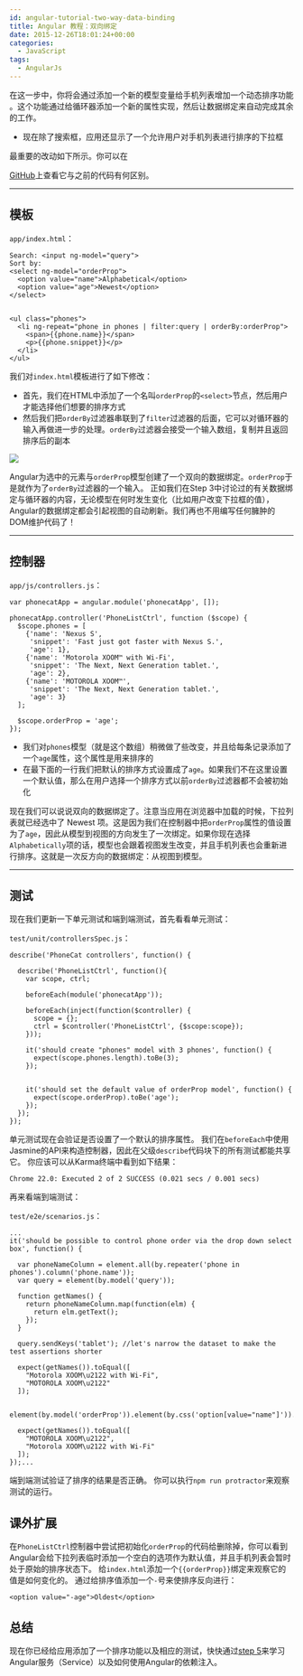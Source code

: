 ```yaml
---
id: angular-tutorial-two-way-data-binding
title: Angular 教程：双向绑定
date: 2015-12-26T18:01:24+00:00
categories:
  - JavaScript
tags:
  - AngularJs
---
```

在这一步中，你将会通过添加一个新的模型变量给手机列表增加一个动态排序功能 。这个功能通过给循环器添加一个新的属性实现，然后让数据绑定来自动完成其余的工作。

  * 现在除了搜索框，应用还显示了一个允许用户对手机列表进行排序的下拉框

<!--more--> 最重要的改动如下所示。你可以在

[GitHub](https://github.com/angular/angular-phonecat/compare/step-3...step-4 "See diff on Github")上查看它与之前的代码有何区别。

* * *

## 模板

`app/index.html`：

```
Search: <input ng-model="query">
Sort by:
<select ng-model="orderProp">
  <option value="name">Alphabetical</option>
  <option value="age">Newest</option>
</select>


<ul class="phones">
  <li ng-repeat="phone in phones | filter:query | orderBy:orderProp">
    <span>{{phone.name}}</span>
    <p>{{phone.snippet}}</p>
  </li>
</ul>
```

我们对`index.html`模板进行了如下修改：

* 首先，我们在HTML中添加了一个名叫`orderProp`的`<select>`节点，然后用户才能选择他们想要的排序方式
* 然后我们把`orderBy`过滤器串联到了`filter`过滤器的后面，它可以对循环器的输入再做进一步的处理。`orderBy`过滤器会接受一个输入数组，复制并且返回排序后的副本

![](/static/images/tutorial_04.png)

Angular为选中的元素与`orderProp`模型创建了一个双向的数据绑定。`orderProp`于是就作为了`orderBy`过滤器的一个输入。 正如我们在Step 3中讨论过的有关数据绑定与循环器的内容，无论模型在何时发生变化（比如用户改变下拉框的值），Angular的数据绑定都会引起视图的自动刷新。我们再也不用编写任何臃肿的DOM维护代码了！

* * *

## 控制器

`app/js/controllers.js`：

```
var phonecatApp = angular.module('phonecatApp', []);

phonecatApp.controller('PhoneListCtrl', function ($scope) {
  $scope.phones = [
    {'name': 'Nexus S',
     'snippet': 'Fast just got faster with Nexus S.',
     'age': 1},
    {'name': 'Motorola XOOM™ with Wi-Fi',
     'snippet': 'The Next, Next Generation tablet.',
     'age': 2},
    {'name': 'MOTOROLA XOOM™',
     'snippet': 'The Next, Next Generation tablet.',
     'age': 3}
  ];

  $scope.orderProp = 'age';
});
```

* 我们对`phones`模型（就是这个数组）稍微做了些改变，并且给每条记录添加了一个`age`属性，这个属性是用来排序的
* 在最下面的一行我们把默认的排序方式设置成了`age`。如果我们不在这里设置一个默认值，那么在用户选择一个排序方式以前`orderBy`过滤器都不会被初始化

现在我们可以说说双向的数据绑定了。注意当应用在浏览器中加载的时候，下拉列表就已经选中了 Newest 项。这是因为我们在控制器中把`orderProp`属性的值设置为了`age`，因此从模型到视图的方向发生了一次绑定。如果你现在选择`Alphabetically`项的话，模型也会跟着视图发生改变，并且手机列表也会重新进行排序。这就是一次反方向的数据绑定：从视图到模型。

* * *

## 测试

现在我们更新一下单元测试和端到端测试，首先看看单元测试：
  
`test/unit/controllersSpec.js`：

```
describe('PhoneCat controllers', function() {

  describe('PhoneListCtrl', function(){
    var scope, ctrl;

    beforeEach(module('phonecatApp'));

    beforeEach(inject(function($controller) {
      scope = {};
      ctrl = $controller('PhoneListCtrl', {$scope:scope});
    }));

    it('should create "phones" model with 3 phones', function() {
      expect(scope.phones.length).toBe(3);
    });


    it('should set the default value of orderProp model', function() {
      expect(scope.orderProp).toBe('age');
    });
  });
});
```

单元测试现在会验证是否设置了一个默认的排序属性。 我们在`beforeEach`中使用Jasmine的API来构造控制器，因此在父级`describe`代码块下的所有测试都能共享它。 你应该可以从Karma终端中看到如下结果：

```
Chrome 22.0: Executed 2 of 2 SUCCESS (0.021 secs / 0.001 secs)
```

再来看端到端测试：
  
`test/e2e/scenarios.js`：

```
...
it('should be possible to control phone order via the drop down select box', function() {

  var phoneNameColumn = element.all(by.repeater('phone in phones').column('phone.name'));
  var query = element(by.model('query'));

  function getNames() {
    return phoneNameColumn.map(function(elm) {
      return elm.getText();
    });
  }

  query.sendKeys('tablet'); //let's narrow the dataset to make the test assertions shorter

  expect(getNames()).toEqual([
    "Motorola XOOM\u2122 with Wi-Fi",
    "MOTOROLA XOOM\u2122"
  ]);

  element(by.model('orderProp')).element(by.css('option[value="name"]')).click();

  expect(getNames()).toEqual([
    "MOTOROLA XOOM\u2122",
    "Motorola XOOM\u2122 with Wi-Fi"
  ]);
});...
```

端到端测试验证了排序的结果是否正确。 你可以执行`npm run protractor`来观察测试的运行。

## 课外扩展

在`PhoneListCtrl`控制器中尝试把初始化`orderProp`的代码给删除掉，你可以看到Angular会给下拉列表临时添加一个空白的选项作为默认值，并且手机列表会暂时处于原始的排序状态下。 给`index.html`添加一个`{{orderProp}}`绑定来观察它的值是如何变化的。 通过给排序值添加一个`-`号来使排序反向进行：

```
<option value="-age">Oldest</option>
```

## 总结

现在你已经给应用添加了一个排序功能以及相应的测试，快快通过[step 5](/p/angular-tutorial-xhrs-and-dependency-injection/)来学习Angular服务（Service）以及如何使用Angular的依赖注入。
